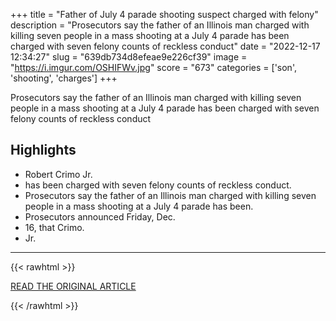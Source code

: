 +++
title = "Father of July 4 parade shooting suspect charged with felony"
description = "Prosecutors say the father of an Illinois man charged with killing seven people in a mass shooting at a July 4 parade has been charged with seven felony counts of reckless conduct"
date = "2022-12-17 12:34:27"
slug = "639db734d8efeae9e226cf39"
image = "https://i.imgur.com/OSHIFWv.jpg"
score = "673"
categories = ['son', 'shooting', 'charges']
+++

Prosecutors say the father of an Illinois man charged with killing seven people in a mass shooting at a July 4 parade has been charged with seven felony counts of reckless conduct

## Highlights

- Robert Crimo Jr.
- has been charged with seven felony counts of reckless conduct.
- Prosecutors say the father of an Illinois man charged with killing seven people in a mass shooting at a July 4 parade has been.
- Prosecutors announced Friday, Dec.
- 16, that Crimo.
- Jr.

---

{{< rawhtml >}}
  <p class="article-category">
    <a target="_blank" href="https://abcnews.go.com/US/wireStory/father-july-4-parade-shooting-suspect-charged-felony-95445748">READ THE ORIGINAL ARTICLE</a>
  </p>
{{< /rawhtml >}}

